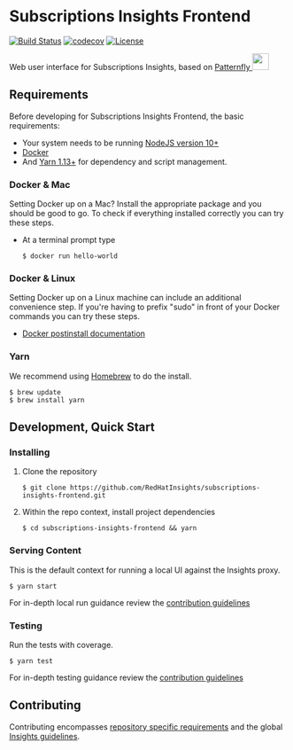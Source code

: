 # Subscriptions Insights Frontend
[![Build Status](https://travis-ci.org/RedHatInsights/subscriptions-insights-frontend.svg?branch=master)](https://travis-ci.org/RedHatInsights/subscriptions-insights-frontend)
[![codecov](https://codecov.io/gh/RedHatInsights/subscriptions-insights-frontend/branch/master/graph/badge.svg)](https://codecov.io/gh/RedHatInsights/subscriptions-insights-frontend)
[![License](https://img.shields.io/github/license/RedHatInsights/subscriptions-insights-frontend.svg)](https://github.com/RedHatInsights/subscriptions-insights-frontend/blob/master/LICENSE)

Web user interface for Subscriptions Insights, based on [Patternfly <img src="https://www.patternfly.org/assets/img/logo.svg" height="30" />](https://www.patternfly.org/)

## Requirements
Before developing for Subscriptions Insights Frontend, the basic requirements:
 * Your system needs to be running [NodeJS version 10+](https://nodejs.org/)
 * [Docker](https://docs.docker.com/engine/installation/)
 * And [Yarn 1.13+](https://yarnpkg.com) for dependency and script management.

### Docker & Mac
Setting Docker up on a Mac? Install the appropriate package and you should be good to go. To check if everything installed correctly you can try these steps.
  * At a terminal prompt type

    ```
    $ docker run hello-world
    ```

### Docker & Linux
Setting Docker up on a Linux machine can include an additional convenience step. If you're having to prefix "sudo" in front of your Docker commands you can try these steps.
  * [Docker postinstall documentation](https://docs.docker.com/install/linux/linux-postinstall/)

### Yarn
 We recommend using [Homebrew](https://brew.sh/) to do the install.

  ```
  $ brew update
  $ brew install yarn
  ```

## Development, Quick Start

### Installing
  1. Clone the repository
     ```
     $ git clone https://github.com/RedHatInsights/subscriptions-insights-frontend.git
     ```

  1. Within the repo context, install project dependencies
     ```
     $ cd subscriptions-insights-frontend && yarn
     ```

### Serving Content
This is the default context for running a local UI against the Insights proxy.

  ```
  $ yarn start
  ```

For in-depth local run guidance review the [contribution guidelines](./CONTRIBUTING.md#Serving%20Content) 
  
### Testing
Run the tests with coverage.

  ```
  $ yarn test
  ```
  
For in-depth testing guidance review the [contribution guidelines](./CONTRIBUTING.md#Testing) 

## Contributing
Contributing encompasses [repository specific requirements](./CONTRIBUTING.md) and the global [Insights guidelines](https://cloud.redhat.com/docs/storybook?path=/story/welcome--getting-started).
